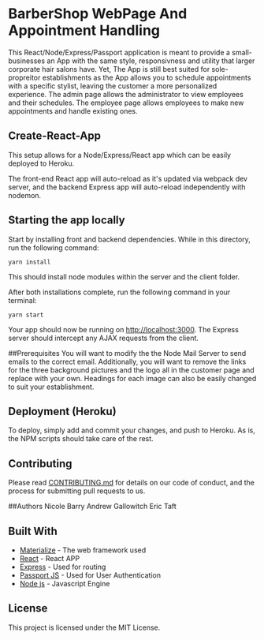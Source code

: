 # BarberShop WebPage And Appointment Handling

 This React/Node/Express/Passport application is meant to provide a small-businesses an App with the same style, responsivness and utility that larger corporate hair salons have. Yet, The App is still best suited for sole-propreitor establishments as the App allows you to schedule appointments with a specific stylist, leaving the customer a more personalized experience. The admin page allows the administrator to view employees and their schedules. The employee page allows employees to make new appointments and handle existing ones. 


## Create-React-App 
This setup allows for a Node/Express/React app which can be easily deployed to Heroku.

The front-end React app will auto-reload as it's updated via webpack dev server, and the backend Express app will auto-reload independently with nodemon.

## Starting the app locally

Start by installing front and backend dependencies. While in this directory, run the following command:

```
yarn install
```

This should install node modules within the server and the client folder.

After both installations complete, run the following command in your terminal:

```
yarn start
```

Your app should now be running on <http://localhost:3000>. The Express server should intercept any AJAX requests from the client.

##Prerequisites 
You will want to modify the the Node Mail Server to send emails to the correct email. Additionally, you will want to remove the links for the three background pictures and the logo all in the customer page and replace with your own. Headings for each image can also be easily changed to suit your establishment. 

## Deployment (Heroku)

To deploy, simply add and commit your changes, and push to Heroku. As is, the NPM scripts should take care of the rest.

## Contributing

Please read [CONTRIBUTING.md](#) for details on our code of conduct, and the process for submitting pull requests to us.

##Authors
Nicole Barry
Andrew Gallowitch
Eric Taft

## Built With

* [Materialize](https://materializecss.com/getting-started.html) - The web framework used
* [React](https://reactjs.org/) - React APP
* [Express](https://expressjs.com/) - Used for routing
* [Passport JS](http://www.passportjs.org/) - Used for User Authentication
* [Node js](https://nodejs.org/en/) - Javascript Engine

## License

This project is licensed under the MIT License.
